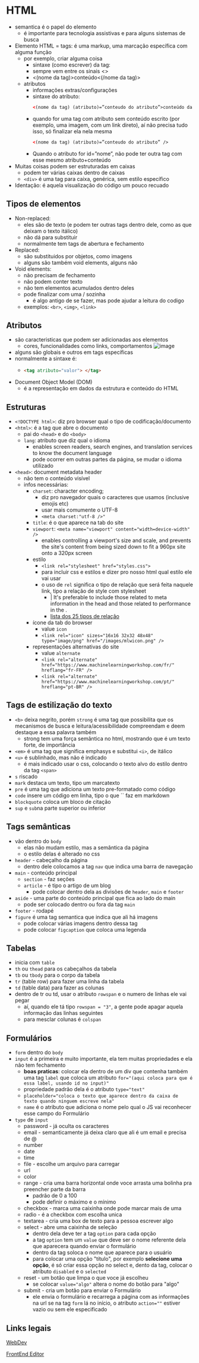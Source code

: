 # HTML

- semantica é o papel do elemento
  - é importante para tecnologia assistivas e para alguns sistemas de busca
- Elemento HTML = tags: é uma markup, uma marcação específica com alguma função
  - por exemplo, criar alguma coisa
    - sintaxe (como escrever) da tag:
    - sempre vem entre os sinais <>
    - <(nome da tag)>conteúdo<(/nome da tag)>
  - atributos
    - informações extras/configurações
    - sintaxe do atributo:
      ```html
      <(nome da tag) (atributo)=”conteudo do atributo”>conteúdo da tag</tag>
      ```
    - quando for uma tag com atributo sem conteúdo escrito (por exemplo, uma imagem, com um link direto), aí não precisa tudo isso, só finalizar ela nela mesma
      ```html
      <(nome da tag) (atributo)=”conteudo do atributo” />
      ```
    - Quando o atributo for id=”nome”, não pode ter outra tag com esse mesmo atributo+conteúdo
- Muitas coisas podem ser estruturadas em caixas
  - podem ter várias caixas dentro de caixas
  - `<div>` é uma tag para caixa, genérica, sem estilo específico
- Identação: é aquela visualização do código um pouco recuado

## Tipos de elementos

- Non-replaced:
  - eles são de texto (e podem ter outras tags dentro dele, como as que deixam o texto itálico)
  - não dá para substituir
  - normalmente tem tags de abertura e fechamento
- Replaced:
  - são substituidos por objetos, como imagens
  - alguns são também void elements, alguns não
- Void elements:
  - não precisam de fechamento
  - não podem conter texto
  - não tem elementos acumulados dentro deles
  - pode finalizar com uma / sozinha
    - é algo antigo de se fazer, mas pode ajudar a leitura do codigo
  - exemplos: `<br>`, `<img>`, `<link>`

## Atributos

- são caracteristicas que podem ser adicionadas aos elementos
  - cores, funcionalidades como links, comportamentos
![image](https://github.com/user-attachments/assets/3c11c543-fb51-4b04-b355-f9ab635d8326)
- alguns são globais e outros em tags específicas
- normalmente a sintaxe é:
  - ```html
    <tag atributo="valor"> </tag>
    ```
- Document Object Model (DOM)
  - é a representação em dados da estrutura e conteúdo do HTML

## Estruturas

- `<!DOCTYPE html>`: diz pro browser qual o tipo de codificação/documento
- `<html>`: é a tag que abre o documento
  - pai do `<head>` e do `<body>`
  - `lang`: atributo que diz qual o idioma
    - enables screen readers, search engines, and translation services to know the document language
    - pode ocorrer em outras partes da página, se mudar o idioma utilizado
- `<head>`: document metadata header
  - não tem o conteúdo visível
  - infos necessárias:
    - `charset`: character encoding;
      - diz pro navegador quais o caracteres que usamos (inclusive emojis etc)
      - usar mais comumente o UTF-8
      - `<meta charset:"utf-8 />"`
    - `title`: é o que aparece na tab do site
    - `viewport`: `<meta name="viewport" content="width=device-width" />`
      - enables controlling a viewport's size and scale, and prevents the site's content from being sized down to fit a 960px site onto a 320px screen
    - estilo
      - `<link rel="stylesheet" href="styles.css">`
      - para incluir css e estilos e dizer pro nosso html qual estilo ele vai usar
      - o uso de `rel` significa o tipo de relação que será feita naquele link, tipo a relação de style com stylesheet
        - | It's preferable to include those related to meta information in the head and those related to performance in the <body>.
        - [lista dos 25 tipos de relação](https://html.spec.whatwg.org/multipage/links.html#linkTypes)
    - ícone da tab do browser
      - value `icon`
      - `<link rel="icon" sizes="16x16 32x32 48x48" type="image/png" href="/images/mlwicon.png" />`
    - representações alternativas do site
      - value `alternate`
      - `<link rel="alternate" href="https://www.machinelearningworkshop.com/fr/" hreflang="fr-FR" />`
      - `<link rel="alternate" href="https://www.machinelearningworkshop.com/pt/" hreflang="pt-BR" />`

## Tags de estilização do texto

- `<b>` deixa negrito, porém `strong` é uma tag que possibilita que os mecanismos de busca e leitura/acessibilidade compreendam e deem destaque a essa palavra também
  - strong tem uma força semântica no html, mostrando que é um texto forte, de importância
- `<em>` é uma tag que significa emphasys e substitui `<i>`, de itálico
- `<u>` é sublinhado, mas não é indicado
  - é mais indicado usar o css, colocando o texto alvo do estilo dentro da tag `<span>` 
- `s` riscado
- `mark` destaca um texto, tipo um marcatexto
- `pre` é uma tag que adiciona um texto pre-formatado como código
- `code` insere um código em linha, tipo o que `` faz em markdown
- `blockquote` coloca um bloco de citação
- `sup` e `sub`na parte superior ou inferior

## Tags semânticas

- vão dentro do `body`
  - elas não mudam estilo, mas a semântica da página
  - o estilo delas é alterado no css
- `header` - cabeçalho da página
  - dentro dele colocamos a tag `nav` que indica uma barra de navegação
- `main` - conteúdo principal
  - `section` - faz seções
  - `article` - é tipo o artigo de um blog
    - pode colocar dentro dela as divisões de `header`, `main` e `footer`
- `aside` - uma parte do conteúdo principal que fica ao lado do main
  - pode ser colocado dentro ou fora da tag `main`
- `footer` - rodapé
- `figure` é uma tag semantica que indica que ali há imagens
  - pode colocar várias imagens dentro dessa tag
  - pode colocar `figcaption` que coloca uma legenda

## Tabelas

- inicia com `table`
- `th` ou `thead` para os cabeçalhos da tabela
- `tb` ou `tbody` para o corpo da tabela
- `tr` (table row) para fazer uma linha da tabela
- `td` (table data) para fazer as colunas
- dentro de tr ou td, usar o atributo `rowspan` e o numero de linhas ele vai pegar
  - aí, quando ele tá tipo `rowspan = "3"`, a gente pode apagar aquela informação das linhas seguintes
  - para mesclar colunas é `colspan`

## Formulários

- `form` dentro do `body`
- `input` é a primeira e muito importante, ela tem muitas propriedades e ela não tem fechamento
  - **boas praticas**: colocar ela dentro de um div que contenha também uma tag `label` que coloca um atributo `for="(aqui coloca para que é essa label, usando id no input)"`
  - propriedade padrão dela é o atributo `type="text"`
  - `placeholder="coloca o texto que aparece dentro da caixa de texto quando ninguem escreve nela"`
  - `name` é o atributo que adiciona o nome pelo qual o JS vai reconhecer esse campo do Formulário
- `type` de `input`
  - password - já oculta os caracteres
  - email - semanticamente já deixa claro que ali é um email e precisa de @
  - number
  - date
  - time
  - file - escolhe um arquivo para carregar
  - url
  - color
  - range - cria uma barra horizontal onde voce arrasta uma bolinha pra preencher parte da barra
    - padrão de 0 a 100
    - pode definir o máximo e o mínimo
  - checkbox - marca uma caixinha onde pode marcar mais de uma
  - radio - é a checkbox com escolha unica
  - textarea - cria uma box de texto para a pessoa escrever algo
  - select - abre uma caixinha de seleção
    - dentro dela deve ter a tag `option` para cada opção
    - a tag `option` tem um `value` que deve ser o nome referente dela que aparecera quando enviar o formulário
    - dentro da tag soloca o nome que aparece para o usuário
    - para colocar uma opção "título", por exemplo **selecione uma opção**, é só criar essa opção no select e, dento da tag, colocar o atributo `disabled` e o `selected`
  - reset - um botão que limpa o que voce já escolheu
    - se colocar `value="algo"` altera o nome do botão para "algo"
  - submit - cria um botão para enviar o Formulário
    - ele envia o formulário e recarrega a página com as informações na url se na tag `form` lá no início, o atributo `action=""` estiver vazio ou sem ele especificado


## Links legais

[WebDev](https://web.dev/learn/html])

[FrontEnd Editor](https://www.fronteditor.dev/conceitos-html)
